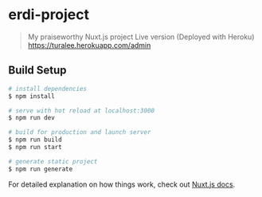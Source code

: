 # erdi-project

> My praiseworthy Nuxt.js project
> Live version (Deployed with Heroku) https://turalee.herokuapp.com/admin

## Build Setup

```bash
# install dependencies
$ npm install

# serve with hot reload at localhost:3000
$ npm run dev

# build for production and launch server
$ npm run build
$ npm run start

# generate static project
$ npm run generate
```

For detailed explanation on how things work, check out [Nuxt.js docs](https://nuxtjs.org).
